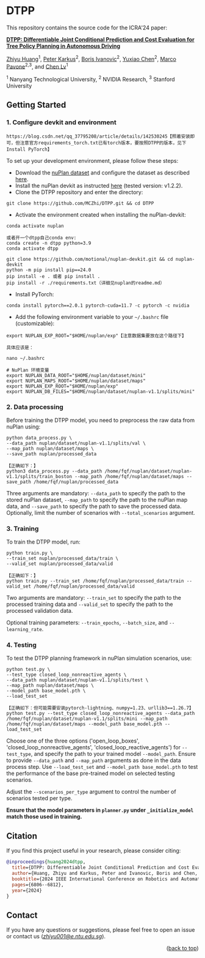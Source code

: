 # DTPP

This repository contains the source code for the ICRA'24 paper:


[**DTPP: Differentiable Joint Conditional Prediction and Cost Evaluation for Tree Policy Planning in Autonomous Driving**](https://arxiv.org/abs/2310.05885)

[Zhiyu Huang](https://mczhi.github.io/)<sup>1</sup>, [Peter Karkus](https://karkus.tilda.ws/)<sup>2</sup>, [Boris Ivanovic](https://www.borisivanovic.com/)<sup>2</sup>, [Yuxiao Chen](https://scholar.google.com/citations?user=AOdxmJYAAAAJ&hl=en)<sup>2</sup>, [Marco Pavone](https://scholar.google.com/citations?user=RhOpyXcAAAAJ&hl=en)<sup>2,3</sup>, and [Chen Lv](https://lvchen.wixsite.com/automan)<sup>1</sup>

<sup>1</sup> Nanyang Technological University, <sup>2</sup> NVIDIA Research, <sup>3</sup> Stanford University


## Getting Started
### 1. Configure devkit and environment
```
https://blog.csdn.net/qq_37795208/article/details/142530245【照着安装即可，但注意官方requirements_torch.txt已有torch版本，要按照DTPP的版本，见下Install PyTorch】
```
To set up your development environment, please follow these steps:
- Download the [nuPlan dataset](https://www.nuscenes.org/nuplan#download) and configure the dataset as described [here](https://nuplan-devkit.readthedocs.io/en/latest/dataset_setup.html). 
- Install the nuPlan devkit as instructed [here](https://nuplan-devkit.readthedocs.io/en/latest/installation.html) (tested version: v1.2.2). 
- Clone  the DTPP repository and enter the directory:
```
git clone https://github.com/MCZhi/DTPP.git && cd DTPP
```
- Activate the environment created when installing the nuPlan-devkit:
```
conda activate nuplan

或者开一个dtpp自己conda env:
conda create -n dtpp python=3.9
conda activate dtpp

git clone https://github.com/motional/nuplan-devkit.git && cd nuplan-devkit
python -m pip install pip==24.0
pip install -e . 或者 pip install .
pip install -r ./requirements.txt（详细见nuplan的readme.md）
```
- Install PyTorch:
```
conda install pytorch==2.0.1 pytorch-cuda=11.7 -c pytorch -c nvidia
```
- Add the following environment variable to your `~/.bashrc` file (customizable):
```
export NUPLAN_EXP_ROOT="$HOME/nuplan/exp"【注意数据集要放在这个路径下】

具体应该是：

nano ~/.bashrc

# NuPlan 环境变量
export NUPLAN_DATA_ROOT="$HOME/nuplan/dataset/mini"
export NUPLAN_MAPS_ROOT="$HOME/nuplan/dataset/maps"
export NUPLAN_EXP_ROOT="$HOME/nuplan/exp"
export NUPLAN_DB_FILES="$HOME/nuplan/dataset/nuplan-v1.1/splits/mini"
```

### 2. Data processing
Before training the DTPP model, you need to preprocess the raw data from nuPlan using:
```
python data_process.py \
--data_path nuplan/dataset/nuplan-v1.1/splits/val \
--map_path nuplan/dataset/maps \
--save_path nuplan/processed_data

【正确如下：】
python3 data_process.py --data_path /home/fqf/nuplan/dataset/nuplan-v1.1/splits/train_boston --map_path /home/fqf/nuplan/dataset/maps --save_path /home/fqf/nuplan/processed_data
```
Three arguments are mandatory: ```--data_path``` to specify the path to the stored nuPlan dataset, ```--map_path``` to specify the path to the nuPlan map data, and ```--save_path``` to specify the path to save the processed data. Optionally, limit the number of scenarios with ```--total_scenarios``` argument.

### 3. Training
To train the DTPP model, run:
```
python train.py \
--train_set nuplan/processed_data/train \
--valid_set nuplan/processed_data/valid

【正确如下：】
python train.py --train_set /home/fqf/nuplan/processed_data/train --valid_set /home/fqf/nuplan/processed_data/valid
```
Two arguments are mandatory: ```--train_set``` to specify the path to the processed training data and ```--valid_set``` to specify the path to the processed validation data.

Optional training parameters: ```--train_epochs```, ```--batch_size```, and ```--learning_rate```.

### 4. Testing
To test the DTPP planning framework in nuPlan simulation scenarios, use:
```
python test.py \
--test_type closed_loop_nonreactive_agents \
--data_path nuplan/dataset/nuplan-v1.1/splits/test \
--map_path nuplan/dataset/maps \
--model_path base_model.pth \
--load_test_set

【正确如下：但可能需要安装pytorch-lightning、numpy=1.23、urllib3==1.26.7】
python test.py --test_type closed_loop_nonreactive_agents --data_path /home/fqf/nuplan/dataset/nuplan-v1.1/splits/mini --map_path /home/fqf/nuplan/dataset/maps --model_path base_model.pth --load_test_set
```
Choose one of the three options ('open_loop_boxes', 'closed_loop_nonreactive_agents', 'closed_loop_reactive_agents') for ```--test_type```, and specify the path to your trained model ```--model_path```. Ensure to provide ```--data_path``` and ```--map_path``` arguments as done in the data process step. Use ```--load_test_set``` and ```--model_path base_model.pth``` to test the performance of the base pre-trained model on selected testing scenarios.

Adjust the ```--scenarios_per_type``` argument to control the number of scenarios tested per type. 

**Ensure that the model parameters in ```planner.py``` under ```_initialize_model``` match those used in training.**


## Citation
If you find this project useful in your research, please consider citing:
```BibTeX
@inproceedings{huang2024dtpp,
  title={DTPP: Differentiable Joint Conditional Prediction and Cost Evaluation for Tree Policy Planning in Autonomous Driving},
  author={Huang, Zhiyu and Karkus, Peter and Ivanovic, Boris and Chen, Yuxiao and Pavone, Marco and Lv, Chen},
  booktitle={2024 IEEE International Conference on Robotics and Automation (ICRA)},
  pages={6806--6812},
  year={2024}
}
```

## Contact
If you have any questions or suggestions, please feel free to open an issue or contact us (*zhiyu001@e.ntu.edu.sg*).

<p align="right">(<a href="#top">back to top</a>)</p>
